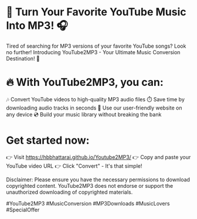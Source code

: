 # 🎵 Turn Your Favorite YouTube Music Into MP3! 🎧

Tired of searching for MP3 versions of your favorite YouTube songs? Look no further! Introducing YouTube2MP3 - Your Ultimate Music Conversion Destination! 🎉

# 🔥 With YouTube2MP3, you can:
🎶 Convert YouTube videos to high-quality MP3 audio files
⏱️ Save time by downloading audio tracks in seconds
📱 Use our user-friendly website on any device
💿 Build your music library without breaking the bank

# Get started now:
👉 Visit https://hbbhattarai.github.io/Youtube2MP3/
👉 Copy and paste your YouTube video URL
👉 Click "Convert" - It's that simple!


Disclaimer: Please ensure you have the necessary permissions to download copyrighted content. YouTube2MP3 does not endorse or support the unauthorized downloading of copyrighted materials.

#YouTube2MP3 #MusicConversion #MP3Downloads #MusicLovers #SpecialOffer